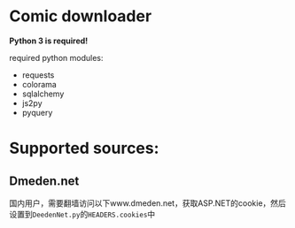 # Comic downloader

**Python 3 is required!**

required python modules:
* requests
* colorama
* sqlalchemy
* js2py
* pyquery

# Supported sources:

## Dmeden.net

国内用户，需要翻墙访问以下www.dmeden.net，获取ASP.NET的cookie，然后设置到`DeedenNet.py`的`HEADERS.cookies`中